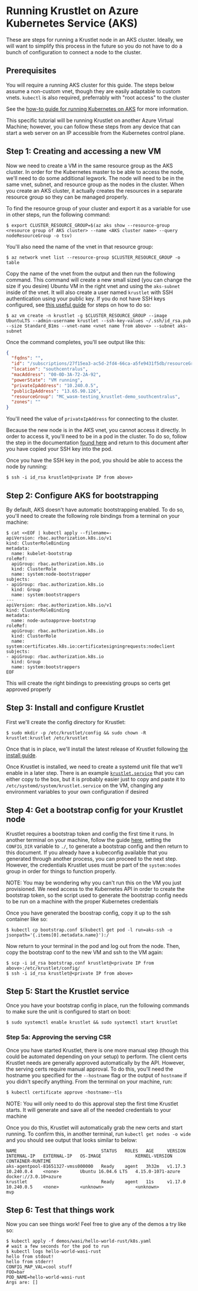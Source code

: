 # Running Krustlet on Azure Kubernetes Service (AKS)

These are steps for running a Krustlet node in an AKS cluster. Ideally, we will want to simplify
this process in the future so you do not have to do a bunch of configuration to connect a node to
the cluster.

## Prerequisites

You will require a running AKS cluster for this guide. The steps below assume a non-custom vnet,
though they are easily adaptable to custom vnets. `kubectl` is also required, preferrably with "root
access" to the cluster

See the [how-to guide for running Kubernetes on AKS](kubernetes-on-aks.md) for more information.

This specific tutorial will be running Krustlet on another Azure Virtual Machine; however, you can
follow these steps from any device that can start a web server on an IP accessible from the
Kubernetes control plane.

## Step 1: Creating and accessing a new VM

Now we need to create a VM in the same resource group as the AKS cluster. In order for the
Kubernetes master to be able to access the node, we'll need to do some additional legwork. The node
will need to be in the same vnet, subnet, and resource group as the nodes in the cluster. When you
create an AKS cluster, it actually creates the resources in a separate resource group so they can be
managed properly.

To find the resource group of your cluster and export it as a variable for use in other steps, run
the following command:

```shell
$ export CLUSTER_RESOURCE_GROUP=$(az aks show --resource-group <resource group of AKS cluster> --name <AKS cluster name> --query nodeResourceGroup -o tsv)
```

You'll also need the name of the vnet in that resource group:

```shell
$ az network vnet list --resource-group $CLUSTER_RESOURCE_GROUP -o table
```

Copy the name of the vnet from the output and then run the following command. This command will
create a new small sized (you can change the size if you desire) Ubuntu VM in the right vnet and
using the `aks-subnet` inside of the vnet. It will also create a user named `krustlet` with SSH
authentication using your public key. If you do not have SSH keys configured, see [this useful
guide](https://help.github.com/en/github/authenticating-to-github/generating-a-new-ssh-key-and-adding-it-to-the-ssh-agent)
for steps on how to do so:

```shell
$ az vm create -n krustlet -g $CLUSTER_RESOURCE_GROUP --image UbuntuLTS --admin-username krustlet --ssh-key-values ~/.ssh/id_rsa.pub --size Standard_B1ms --vnet-name <vnet name from above> --subnet aks-subnet
```

Once the command completes, you'll see output like this:

```json
{
  "fqdns": "",
  "id": "/subscriptions/27f15ea3-ac5d-2fd4-66ca-a5fe9431f5db/resourceGroups/MC_wasm-testing_krustlet-demo_southcentralus/providers/Microsoft.Compute/virtualMachines/krustlet",
  "location": "southcentralus",
  "macAddress": "00-0D-3A-72-2A-92",
  "powerState": "VM running",
  "privateIpAddress": "10.240.0.5",
  "publicIpAddress": "13.65.90.126",
  "resourceGroup": "MC_wasm-testing_krustlet-demo_southcentralus",
  "zones": ""
}
```

You'll need the value of `privateIpAddress` for connecting to the cluster.

Because the new node is in the AKS vnet, you cannot access it directly. In order to access it,
you'll need to be in a pod in the cluster. To do so, follow the step in the documentation [found
here](https://docs.microsoft.com/en-us/azure/aks/ssh) and return to this document after you have
copied your SSH key into the pod.

Once you have the SSH key in the pod, you should be able to access the node by running:

```shell
$ ssh -i id_rsa krustlet@<private IP from above>
```

## Step 2: Configure AKS for bootstrapping

By default, AKS doesn't have automatic bootstrapping enabled. To do so, you'll need to create the
following role bindings from a terminal on your machine:

```shell
$ cat <<EOF | kubectl apply --filename=-
apiVersion: rbac.authorization.k8s.io/v1
kind: ClusterRoleBinding
metadata:
  name: kubelet-bootstrap
roleRef:
  apiGroup: rbac.authorization.k8s.io
  kind: ClusterRole
  name: system:node-bootstrapper
subjects:
- apiGroup: rbac.authorization.k8s.io
  kind: Group
  name: system:bootstrappers
---
apiVersion: rbac.authorization.k8s.io/v1
kind: ClusterRoleBinding
metadata:
  name: node-autoapprove-bootstrap
roleRef:
  apiGroup: rbac.authorization.k8s.io
  kind: ClusterRole
  name: system:certificates.k8s.io:certificatesigningrequests:nodeclient
subjects:
- apiGroup: rbac.authorization.k8s.io
  kind: Group
  name: system:bootstrappers
EOF
```

This will create the right bindings to preexisting groups so certs get approved properly

## Step 3: Install and configure Krustlet

First we'll create the config directory for Krustlet:

```shell
$ sudo mkdir -p /etc/krustlet/config && sudo chown -R krustlet:krustlet /etc/krustlet
```

Once that is in place, we'll install the latest release of Krustlet following [the install
guide](../intro/install.md).

Once Krustlet is installed, we need to create a systemd unit file that we'll enable in a later step.
There is an example [`krustlet.service`](./assets/krustlet.service) that you can either copy to the
box, but it is probably easier just to copy and paste it to `/etc/systemd/system/krustlet.service`
on the VM, changing any environment variables to your own configuration if desired


## Step 4: Get a bootstrap config for your Krustlet node

Krustlet requires a bootstrap token and config the first time it runs. In another terminal on your
machine, follow the guide [here](bootstrapping.md), setting the `CONFIG_DIR` variable to `./`, to
generate a bootstrap config and then return to this document. If you already have a kubeconfig
available that you generated through another process, you can proceed to the next step. However, the
credentials Krustlet uses must be part of the `system:nodes` group in order for things to function
properly.

NOTE: You may be wondering why you can't run this on the VM you just provisioned. We need access to
the Kubernetes API in order to create the bootstrap token, so the script used to generate the
bootstrap config needs to be run on a machine with the proper Kubernetes credentials

Once you have generated the boostrap config, copy it up to the ssh container like so:

```shell
$ kubectl cp bootstrap.conf $(kubectl get pod -l run=aks-ssh -o jsonpath='{.items[0].metadata.name}'):/
```

Now return to your terminal in the pod and log out from the node. Then, copy the bootstrap conf to the new VM and ssh to the VM again:

```shell
$ scp -i id_rsa bootstrap.conf krustlet@<private IP from above>:/etc/krustlet/config/
$ ssh -i id_rsa krustlet@<private IP from above>
```

## Step 5: Start the Krustlet service

Once you have your bootstrap config in place, run the following commands to make sure the unit is configured to start on
boot:

```shell
$ sudo systemctl enable krustlet && sudo systemctl start krustlet
```

### Step 5a: Approving the serving CSR
Once you have started Krustlet, there is one more manual step (though this could be automated
depending on your setup) to perform. The client certs Krustlet needs are generally approved
automatically by the API. However, the serving certs require manual approval. To do this, you'll
need the hostname you specified for the `--hostname` flag or the output of `hostname` if you didn't
specify anything. From the terminal on your machine, run:

```bash
$ kubectl certificate approve <hostname>-tls
```

NOTE: You will only need to do this approval step the first time Krustlet starts. It will generate
and save all of the needed credentials to your machine

Once you do this, Krustlet will automatically grab the new certs and start running. To confirm this,
in another terminal, run `kubectl get nodes -o wide` and you should see output that looks similar to
below:

```
NAME                                STATUS   ROLES   AGE     VERSION   INTERNAL-IP   EXTERNAL-IP   OS-IMAGE             KERNEL-VERSION      CONTAINER-RUNTIME
aks-agentpool-81651327-vmss000000   Ready    agent   3h32m   v1.17.3   10.240.0.4    <none>        Ubuntu 16.04.6 LTS   4.15.0-1071-azure   docker://3.0.10+azure
krustlet                            Ready    agent   11s     v1.17.0   10.240.0.5    <none>        <unknown>            <unknown>           mvp
```

## Step 6: Test that things work

Now you can see things work! Feel free to give any of the demos a try like so:

```shell
$ kubectl apply -f demos/wasi/hello-world-rust/k8s.yaml
# wait a few seconds for the pod to run
$ kubectl logs hello-world-wasi-rust
hello from stdout!
hello from stderr!
CONFIG_MAP_VAL=cool stuff
FOO=bar
POD_NAME=hello-world-wasi-rust
Args are: []
```
